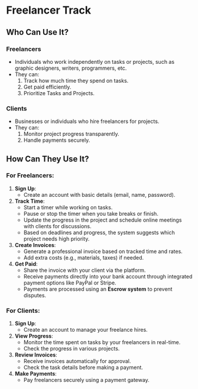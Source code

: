 # Freelancer Track

## Who Can Use It?

### Freelancers
- Individuals who work independently on tasks or projects, such as graphic designers, writers, programmers, etc.  
- They can:  
  1. Track how much time they spend on tasks.  
  2. Get paid efficiently.
  3. Prioritize Tasks and Projects.

### Clients
- Businesses or individuals who hire freelancers for projects.  
- They can:  
  1. Monitor project progress transparently.  
  2. Handle payments securely.

## How Can They Use It?

### For Freelancers:
1. **Sign Up**:  
   - Create an account with basic details (email, name, password).  
2. **Track Time**:  
   - Start a timer while working on tasks.  
   - Pause or stop the timer when you take breaks or finish.  
   - Update the progress in the project and schedule online meetings with clients for discussions.  
   - Based on deadlines and progress, the system suggests which project needs high priority.  
3. **Create Invoices**:  
   - Generate a professional invoice based on tracked time and rates.  
   - Add extra costs (e.g., materials, taxes) if needed.  
4. **Get Paid**:  
   - Share the invoice with your client via the platform.  
   - Receive payments directly into your bank account through integrated payment options like PayPal or Stripe.  
   - Payments are processed using an **Escrow system** to prevent disputes.  

### For Clients:
1. **Sign Up**:  
   - Create an account to manage your freelance hires.  
2. **View Progress**:  
   - Monitor the time spent on tasks by your freelancers in real-time.  
   - Check the progress in various projects.  
3. **Review Invoices**:  
   - Receive invoices automatically for approval.  
   - Check the task details before making a payment.  
4. **Make Payments**:  
   - Pay freelancers securely using a payment gateway.  

